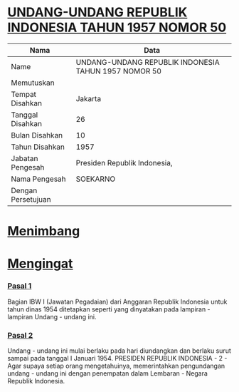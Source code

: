 # [UNDANG-UNDANG REPUBLIK INDONESIA TAHUN 1957 NOMOR 50](http://example.org/legal/document/uu/1957/50)

| Nama | Data |
| ------ | ----- |
|Name|UNDANG-UNDANG REPUBLIK INDONESIA TAHUN 1957 NOMOR 50|
|Memutuskan||
|Tempat Disahkan|Jakarta|
|Tanggal Disahkan|26|
|Bulan Disahkan|10|
|Tahun Disahkan|1957|
|Jabatan Pengesah|Presiden Republik Indonesia,|
|Nama Pengesah|SOEKARNO|
|Dengan Persetujuan||
# [Menimbang](http://example.org/legal/document/uu/1957/50/menimbang)

# [Mengingat](http://example.org/legal/document/uu/1957/50/mengingat)


### [Pasal 1](http://example.org/legal/document/uu/1957/50/pasal/0001)
Bagian IBW I (Jawatan Pegadaian) dari Anggaran Republik Indonesia untuk tahun dinas 1954 ditetapkan seperti yang dinyatakan pada lampiran - lampiran Undang - undang ini.


### [Pasal 2](http://example.org/legal/document/uu/1957/50/pasal/0002)
Undang - undang ini mulai berlaku pada hari diundangkan dan berlaku surut sampai pada tanggal I Januari 1954. PRESIDEN REPUBLIK INDONESIA - 2 - Agar supaya setiap orang mengetahuinya, memerintahkan pengundangan undang - undang ini dengan penempatan dalam Lembaran - Negara Republik Indonesia.
